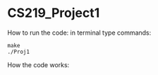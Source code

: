 # CS219_Project1

How to run the code: in terminal type commands:
```
make
./Proj1
```
How the code works:


